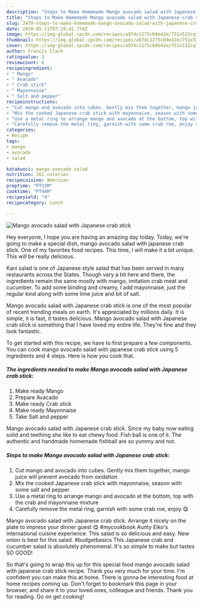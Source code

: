 ```yaml
---
description: "Steps to Make Homemade Mango avocado salad with Japanese crab stick"
title: "Steps to Make Homemade Mango avocado salad with Japanese crab stick"
slug: 2478-steps-to-make-homemade-mango-avocado-salad-with-japanese-crab-stick
date: 2020-05-11T07:19:41.774Z
image: https://img-global.cpcdn.com/recipes/a97dc1275cb9e42e/751x532cq70/mango-avocado-salad-with-japanese-crab-stick-recipe-main-photo.jpg
thumbnail: https://img-global.cpcdn.com/recipes/a97dc1275cb9e42e/751x532cq70/mango-avocado-salad-with-japanese-crab-stick-recipe-main-photo.jpg
cover: https://img-global.cpcdn.com/recipes/a97dc1275cb9e42e/751x532cq70/mango-avocado-salad-with-japanese-crab-stick-recipe-main-photo.jpg
author: Francis Clark
ratingvalue: 3
reviewcount: 6
recipeingredient:
- " Mango"
- " Avacado"
- " Crab stick"
- " Mayonnaise"
- " Salt and pepper"
recipeinstructions:
- "Cut mango and avocado into cubes. Gently mix them together, mango juice will prevent avocado from oxidation"
- "Mix the cooked Japanese crab stick with mayonnaise, season with some salt and pepper"
- "Use a metal ring to arrange mango and avocado at the bottom, top with the crab and mayonnaise mixture"
- "Carefully remove the metal ring, garnish with some crab roe, enjoy 😋"
categories:
- Recipe
tags:
- mango
- avocado
- salad

katakunci: mango avocado salad 
nutrition: 261 calories
recipecuisine: American
preptime: "PT33M"
cooktime: "PT44M"
recipeyield: "4"
recipecategory: Lunch

---
```



![Mango avocado salad with Japanese crab stick](https://img-global.cpcdn.com/recipes/a97dc1275cb9e42e/751x532cq70/mango-avocado-salad-with-japanese-crab-stick-recipe-main-photo.jpg)

Hey everyone, I hope you are having an amazing day today. Today, we're going to make a special dish, mango avocado salad with japanese crab stick. One of my favorites food recipes. This time, I will make it a bit unique. This will be really delicious.

Kani salad is one of Japanese style salad that has been served in many restaurants across the States. Though vary a bit here and there, the ingredients remain the same mostly with mango, imitation crab meat and cucumber. To add some binding and creamy, I add mayonnaise, just the regular kind along with some lime juice and bit of salt.

Mango avocado salad with Japanese crab stick is one of the most popular of recent trending meals on earth. It's appreciated by millions daily. It is simple, it is fast, it tastes delicious. Mango avocado salad with Japanese crab stick is something that I have loved my entire life. They're fine and they look fantastic.


To get started with this recipe, we have to first prepare a few components. You can cook mango avocado salad with japanese crab stick using 5 ingredients and 4 steps. Here is how you cook that.

<!--inarticleads1-->

##### The ingredients needed to make Mango avocado salad with Japanese crab stick:

1. Make ready  Mango
1. Prepare  Avacado
1. Make ready  Crab stick
1. Make ready  Mayonnaise
1. Take  Salt and pepper


Mango avocado salad with Japanese crab stick. Since my baby now eating solid and teething she like to eat chewy food. Fish ball is one of it. The authentic and handmade homemade fishball are so yummy and not. 

<!--inarticleads2-->

##### Steps to make Mango avocado salad with Japanese crab stick:

1. Cut mango and avocado into cubes. Gently mix them together, mango juice will prevent avocado from oxidation
1. Mix the cooked Japanese crab stick with mayonnaise, season with some salt and pepper
1. Use a metal ring to arrange mango and avocado at the bottom, top with the crab and mayonnaise mixture
1. Carefully remove the metal ring, garnish with some crab roe, enjoy 😋


Mango avocado salad with Japanese crab stick. Arrange it nicely on the plate to impress your dinner guest 😋 #mycookbook Aunty Eiko&#39;s international cuisine experience. This salad is so delicious and easy. New onion is best for this salad. #budgetbasics This Japanese crab and cucumber salad is absolutely phenomenal. It&#39;s so simple to make but tastes SO GOOD! 

So that's going to wrap this up for this special food mango avocado salad with japanese crab stick recipe. Thank you very much for your time. I'm confident you can make this at home. There is gonna be interesting food at home recipes coming up. Don't forget to bookmark this page in your browser, and share it to your loved ones, colleague and friends. Thank you for reading. Go on get cooking!
